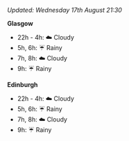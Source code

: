 *Updated: Wednesday 17th August 21:30*

**Glasgow**

* 22h - 4h: :cloud: Cloudy
* 5h, 6h: :umbrella: Rainy
* 7h, 8h: :cloud: Cloudy
* 9h: :umbrella: Rainy

**Edinburgh**

* 22h - 4h: :cloud: Cloudy
* 5h, 6h: :umbrella: Rainy
* 7h, 8h: :cloud: Cloudy
* 9h: :umbrella: Rainy
